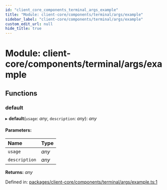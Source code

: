 ```yaml
---
id: "client_core_components_terminal_args_example"
title: "Module: client-core/components/terminal/args/example"
sidebar_label: "client-core/components/terminal/args/example"
custom_edit_url: null
hide_title: true
---
```


# Module: client-core/components/terminal/args/example

## Functions

### default

▸ **default**(`usage`: *any*, `description`: *any*): *any*

#### Parameters:

Name | Type |
:------ | :------ |
`usage` | *any* |
`description` | *any* |

**Returns:** *any*

Defined in: [packages/client-core/components/terminal/args/example.ts:1](https://github.com/xr3ngine/xr3ngine/blob/9d253dc38/packages/client-core/components/terminal/args/example.ts#L1)
